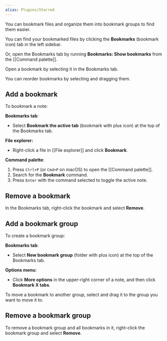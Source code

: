 ```yaml
---
alias: Plugins/Starred
---
```


You can bookmark files and organize them into bookmark groups to find them easier.

You can find your bookmarked files by clicking the **Bookmarks** (bookmark icon) tab in the left sidebar.

Or, open the Bookmarks tab by running **Bookmarks: Show bookmarks** from the [[Command palette]].

Open a bookmark by selecting it in the Bookmarks tab.

You can reorder bookmarks by selecting and dragging them.

## Add a bookmark

To bookmark a note:

**Bookmarks tab**:

- Select **Bookmark the active tab** (bookmark with plus icon) at the top of the Bookmarks tab.

**File explorer:**

- Right-click a file in [[File explorer]] and click **Bookmark**.

**Command palette**:

1. Press `Ctrl+P` (or `Cmd+P` on macOS) to open the [[Command palette]].
2. Search for the **Bookmark** command.
3. Press `Enter` with the command selected to toggle the active note.

## Remove a bookmark

In the Bookmarks tab, right-click the bookmark and select **Remove**.

## Add a bookmark group

To create a bookmark group:

**Bookmarks tab**:

- Select **New bookmark group** (folder with plus icon) at the top of the Bookmarks tab.

**Options menu:**

- Click **More options** in the upper-right corner of a note, and then click **Bookmark X tabs**.

To move a bookmark to another group, select and drag it to the group you want to move it to.

## Remove a bookmark group

To remove a bookmark group and all bookmarks in it, right-click the bookmark group and select **Remove**.
